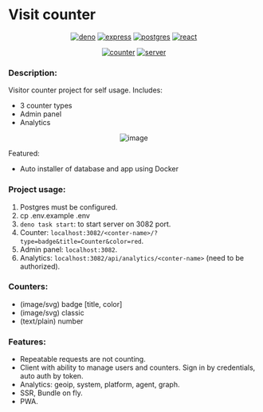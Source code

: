# Visit counter

<div align="center">

  [![deno](https://badge-service.deno.dev/plain/?title=Deno&icon=deno&value=2.1)](#)
  [![express](https://badge-service.deno.dev/plain/?title=Express&icon=express&value=4)](#)
  [![postgres](https://badge-service.deno.dev/plain/?title=Postgres&icon=postgres&value=17)](#)
  [![react](https://badge-service.deno.dev/plain/?title=React&icon=react&value=18)](#)

  [![counter](https://counter.daytec.ru/counter-example)](#)
  [![server](https://github.com/mrHoft/visit-counter/actions/workflows/deploy.yml/badge.svg)](https://counter.daytec.ru/)

</div>

### Description:
Visitor counter project for self usage.
Includes:
- 3 counter types
- Admin panel
- Analytics

<div align="center">

  ![image](https://github.com/user-attachments/assets/bd1d13c2-1c43-4406-87dd-7d34861fb9e6)

</div>

Featured:
- Auto installer of database and app using Docker

### Project usage:
1. Postgres must be configured.
2. cp .env.example .env
3. `deno task start`: to start server on 3082 port.
4. Counter: `localhost:3082/<conter-name>/?type=badge&title=Counter&color=red`.
5. Admin panel: `localhost:3082`.
6. Analytics: `localhost:3082/api/analytics/<conter-name>` (need to be authorized).

### Counters:
- (image/svg) badge [title, color]
- (image/svg) classic
- (text/plain) number

### Features:
- Repeatable requests are not counting.
- Client with ability to manage users and counters. Sign in by credentials, auto auth by token.
- Analytics: geoip, system, platform, agent, graph.
- SSR, Bundle on fly.
- PWA.
